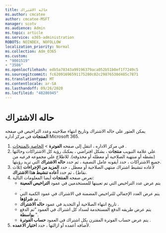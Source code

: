 ```yaml
---
title: حاله الاشتراك
ms.author: cmcatee
author: cmcatee-MSFT
manager: scotv
ms.audience: Admin
ms.topic: article
ms.service: o365-administration
ROBOTS: NOINDEX, NOFOLLOW
localization_priority: Normal
ms.collection: Adm_O365
ms.custom:
- "9001519"
- "3586"
ms.openlocfilehash: edb5a78343a99196379aca052b51b0ef1f7249c5
ms.sourcegitcommit: fc62091696591175280c02c29876530d485c7871
ms.translationtype: MT
ms.contentlocale: ar-SA
ms.lasthandoff: 09/26/2020
ms.locfileid: "48286945"
---
```

# <a name="subscription-status"></a>حاله الاشتراك

يمكن العثور علي حاله الاشتراك وتاريخ انتهاء صلاحيته وعدد التراخيص في صفحه **المنتجات** في مركز أداره Microsoft 365.

1. في مركز الاداره ، انتقل إلى صفحه **الفوترة**  >  [الخاصة بالمنتجات](https://go.microsoft.com/fwlink/p/?linkid=842054) .
2. علي علامة التبويب **منتجات** ، بشكل افتراضي ، يمكنك رؤية كل الاشتراكات وحالتها (نشطه أو منتهية الصلاحية أو معطله أو محذوفة). للاطلاع علي مجموعه فرعيه من جميع الاشتراكات ، حدد أيقونه عامل التصفية ، ثم حدد **حاله الاشتراك** التي تريد رؤيتها.
3. لأعاده تنشيط اشتراك منتهي الصلاحية أو معطل ، حدد **المزيد من الإجراءات** (ثلاث نقاط) ، ثم حدد **أعاده تنشيط هذا الاشتراك**.
4. تعرض صفحه **المنتجات** أيضا المعلومات التالية:
    - يتم عرض عدد التراخيص التي تم تعيينها للمستخدمين في عمود **التراخيص المعينة** .
    - يتم عرض العدد الإجمالي للتراخيص المضمنة في الاشتراك في عمود الكمية التي تم **شراؤها** .
    - تاريخ انتهاء الصلاحية أو التجديد في عمود **حاله الاشتراك** .
    - يتم عرض طريقه الدفع المستخدمة لسداد كل اشتراك في العمود "تم الدفع **بواسطة** ".
    - يتم عرض حساب الفوترة المقترن بكل اشتراك في العمود **حساب الفوترة** .
5. لأضافه أعمده أو ازالتها ، حدد **اختيار الاعمده**.